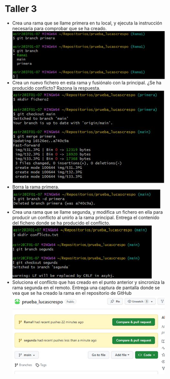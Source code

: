 
# Taller 3


+ Crea una rama que se llame primera en tu local, y ejecuta la instrucción necesaria para comprobar que se ha creado.
![Imagen](img/taller31.JPG)
+ Crea un nuevo fichero en esta rama y fusiónalo con la principal. ¿Se ha producido conflicto? Razona la respuesta.
![Imagen](img/taller32.JPG)
+ Borra la rama primera.  
![Imagen](img/taller33.JPG)
+ Crea una rama que se llame segunda, y modifica un fichero en ella para producir un conflicto al unirlo a la rama principal. Entrega el contenido del fichero donde se ha producido el conflicto.  
![Iamgen](img/taller34.JPG)
+ Soluciona el conflicto que has creado en el punto anterior y sincroniza la rama segunda en el remoto. Entrega una captura de pantalla donde se vea que se ha creado la rama en el repositorio de GitHub
![Imagen](img/taller35.JPG)
